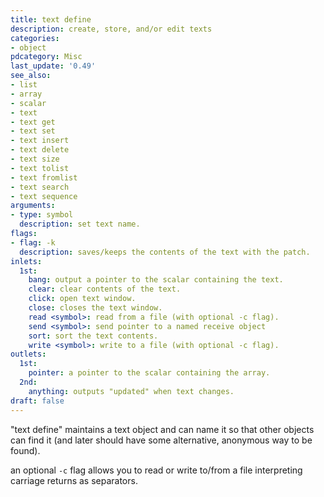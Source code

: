 ```yaml
---
title: text define
description: create, store, and/or edit texts
categories:
- object
pdcategory: Misc
last_update: '0.49'
see_also:
- list
- array
- scalar
- text
- text get
- text set
- text insert
- text delete
- text size
- text tolist
- text fromlist
- text search
- text sequence
arguments:
- type: symbol
  description: set text name.
flags:
- flag: -k
  description: saves/keeps the contents of the text with the patch.
inlets:
  1st:
    bang: output a pointer to the scalar containing the text.
    clear: clear contents of the text.
    click: open text window.
    close: closes the text window.
    read <symbol>: read from a file (with optional -c flag).
    send <symbol>: send pointer to a named receive object
    sort: sort the text contents.
    write <symbol>: write to a file (with optional -c flag).
outlets:
  1st:
    pointer: a pointer to the scalar containing the array.
  2nd:
    anything: outputs "updated" when text changes.
draft: false
---
```

"text define" maintains a text object and can name it so that other objects can find it (and later should have some alternative, anonymous way to be found).

an optional `-c` flag allows you to read or write to/from a file interpreting carriage returns as separators.
